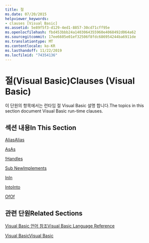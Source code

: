 ```yaml
---
title: 절
ms.date: 07/20/2015
helpviewer_keywords:
- clauses [Visual Basic]
ms.assetid: 5e89f5f3-d129-4ed1-8857-30cd71cff95e
ms.openlocfilehash: fbd453bbb24a1403064355960e4068492d064a62
ms.sourcegitcommit: 17ee6605e01ef32506f8fdc686954244ba6911de
ms.translationtype: MT
ms.contentlocale: ko-KR
ms.lasthandoff: 11/22/2019
ms.locfileid: "74354136"
---
```

# <a name="clauses-visual-basic"></a><span data-ttu-id="80e1e-102">절(Visual Basic)</span><span class="sxs-lookup"><span data-stu-id="80e1e-102">Clauses (Visual Basic)</span></span>
<span data-ttu-id="80e1e-103">이 단원의 항목에서는 런타임 절 Visual Basic 설명 합니다.</span><span class="sxs-lookup"><span data-stu-id="80e1e-103">The topics in this section document Visual Basic run-time clauses.</span></span>  
  
## <a name="in-this-section"></a><span data-ttu-id="80e1e-104">섹션 내용</span><span class="sxs-lookup"><span data-stu-id="80e1e-104">In This Section</span></span>  
 [<span data-ttu-id="80e1e-105">Alias</span><span class="sxs-lookup"><span data-stu-id="80e1e-105">Alias</span></span>](../../../visual-basic/language-reference/statements/alias-clause.md)  
  
 [<span data-ttu-id="80e1e-106">As</span><span class="sxs-lookup"><span data-stu-id="80e1e-106">As</span></span>](../../../visual-basic/language-reference/statements/as-clause.md)  
  
 <span data-ttu-id="80e1e-107">[!](../../../visual-basic/language-reference/statements/handles-clause.md)</span><span class="sxs-lookup"><span data-stu-id="80e1e-107">[Handles](../../../visual-basic/language-reference/statements/handles-clause.md)</span></span>  
  
 [<span data-ttu-id="80e1e-108">Sub New</span><span class="sxs-lookup"><span data-stu-id="80e1e-108">Implements</span></span>](../../../visual-basic/language-reference/statements/implements-clause.md)  
  
 [<span data-ttu-id="80e1e-109">In</span><span class="sxs-lookup"><span data-stu-id="80e1e-109">In</span></span>](../../../visual-basic/language-reference/statements/in-clause.md)  
  
 [<span data-ttu-id="80e1e-110">Into</span><span class="sxs-lookup"><span data-stu-id="80e1e-110">Into</span></span>](../../../visual-basic/language-reference/statements/into-clause.md)  
  
 [<span data-ttu-id="80e1e-111">Of</span><span class="sxs-lookup"><span data-stu-id="80e1e-111">Of</span></span>](../../../visual-basic/language-reference/statements/of-clause.md)  
  
## <a name="related-sections"></a><span data-ttu-id="80e1e-112">관련 단원</span><span class="sxs-lookup"><span data-stu-id="80e1e-112">Related Sections</span></span>  
 [<span data-ttu-id="80e1e-113">Visual Basic 언어 참조</span><span class="sxs-lookup"><span data-stu-id="80e1e-113">Visual Basic Language Reference</span></span>](../../../visual-basic/language-reference/index.md)  
  
 [<span data-ttu-id="80e1e-114">Visual Basic</span><span class="sxs-lookup"><span data-stu-id="80e1e-114">Visual Basic</span></span>](../../../visual-basic/index.md)
